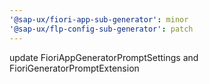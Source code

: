 ```yaml
---
'@sap-ux/fiori-app-sub-generator': minor
'@sap-ux/flp-config-sub-generator': patch
---
```


update FioriAppGeneratorPromptSettings and FioriGeneratorPromptExtension
